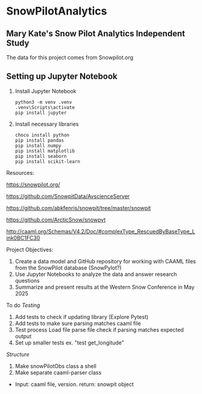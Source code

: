 # SnowPilotAnalytics
 
## Mary Kate's Snow Pilot Analytics Independent Study

 The data for this project comes from Snowpilot.org


 ## Setting up Jupyter Notebook

 1. Install Jupyter Notebook
    
    ```
    python3 -m venv .venv
    .venv\Scripts\activate
    pip install jupyter

    ```

2. Install necessary libraries

   ```
   choco install python
   pip install pandas
   pip install numpy
   pip install matplotlib
   pip install seaborn
   pip install scikit-learn
   ```

Resources:

https://snowpilot.org/

https://github.com/SnowpitData/AvscienceServer

https://github.com/abkfenris/snowpit/tree/master/snowpit

https://github.com/ArcticSnow/snowpyt

http://caaml.org/Schemas/V4.2/Doc/#complexType_RescuedByBaseType_Link0BC1FC30


Project Objectives:

1. Create a data model and GitHub repository for working with CAAML files from the SnowPilot database (SnowPylot?)
2. Use Jupyter Notebooks to analyze the data and answer research questions
3. Summarize and present results at the Western Snow Conference in May 2025



To do
*Testing*
1. Add tests to check if updating library (Explore Pytest)
2. Add tests to make sure parsing matches caaml file
3. Test process
   Load file
   parse file
   check if parsing matches expected output
4. Set up smaller tests
   ex. "test get_longitude"

*Structure*
1. Make snowPilotObs class a shell
2. Make separate caaml-parser class
* Input: caaml file, version. return: snowpit object

